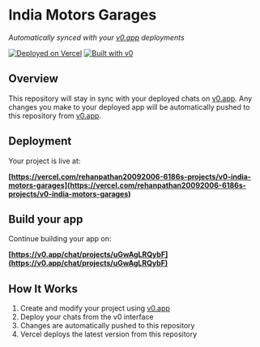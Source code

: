 # India Motors Garages

*Automatically synced with your [v0.app](https://v0.app) deployments*

[![Deployed on Vercel](https://img.shields.io/badge/Deployed%20on-Vercel-black?style=for-the-badge&logo=vercel)](https://vercel.com/rehanpathan20092006-6186s-projects/v0-india-motors-garages)
[![Built with v0](https://img.shields.io/badge/Built%20with-v0.app-black?style=for-the-badge)](https://v0.app/chat/projects/uGwAgLRQybF)

## Overview

This repository will stay in sync with your deployed chats on [v0.app](https://v0.app).
Any changes you make to your deployed app will be automatically pushed to this repository from [v0.app](https://v0.app).

## Deployment

Your project is live at:

**[https://vercel.com/rehanpathan20092006-6186s-projects/v0-india-motors-garages](https://vercel.com/rehanpathan20092006-6186s-projects/v0-india-motors-garages)**

## Build your app

Continue building your app on:

**[https://v0.app/chat/projects/uGwAgLRQybF](https://v0.app/chat/projects/uGwAgLRQybF)**

## How It Works

1. Create and modify your project using [v0.app](https://v0.app)
2. Deploy your chats from the v0 interface
3. Changes are automatically pushed to this repository
4. Vercel deploys the latest version from this repository